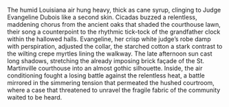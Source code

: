 The humid Louisiana air hung heavy, thick as cane syrup, clinging to Judge Evangeline Dubois like a second skin.  Cicadas buzzed a relentless, maddening chorus from the ancient oaks that shaded the courthouse lawn, their song a counterpoint to the rhythmic tick-tock of the grandfather clock within the hallowed halls.  Evangeline, her crisp white judge’s robe damp with perspiration, adjusted the collar, the starched cotton a stark contrast to the wilting crepe myrtles lining the walkway.  The late afternoon sun cast long shadows, stretching the already imposing brick façade of the St. Martinville courthouse into an almost gothic silhouette.  Inside, the air conditioning fought a losing battle against the relentless heat, a battle mirrored in the simmering tension that permeated the hushed courtroom, where a case that threatened to unravel the fragile fabric of the community waited to be heard.
